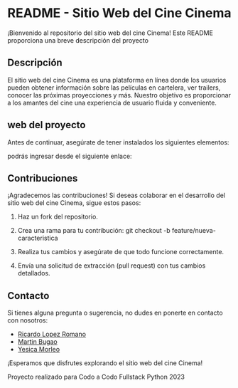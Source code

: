 # README - Sitio Web del Cine Cinema

¡Bienvenido al repositorio del sitio web del cine Cinema! Este README proporciona una breve descripción del proyecto

## Descripción

El sitio web del cine Cinema es una plataforma en línea donde los usuarios pueden obtener información sobre las películas en cartelera, ver trailers, conocer las próximas proyecciones y más. Nuestro objetivo es proporcionar a los amantes del cine una experiencia de usuario fluida y conveniente.

## web del proyecto

Antes de continuar, asegúrate de tener instalados los siguientes elementos:

podrás ingresar desde el siguiente enlace:

## Contribuciones

¡Agradecemos las contribuciones! Si deseas colaborar en el desarrollo del sitio web del cine Cinema, sigue estos pasos:

1. Haz un fork del repositorio.
2. Crea una rama para tu contribución:
 git checkout -b feature/nueva-caracteristica

3. Realiza tus cambios y asegúrate de que todo funcione correctamente.
4. Envía una solicitud de extracción (pull request) con tus cambios detallados.

## Contacto

Si tienes alguna pregunta o sugerencia, no dudes en ponerte en contacto con nosotros:

- [Ricardo Lopez Romano](https://github.com/RicardoLopezRomano)
- [Martin Bugao](https://github.com/martinb28)
- [Yesica Morleo](https://github.com/Yesikz)


¡Esperamos que disfrutes explorando el sitio web del cine Cinema!

Proyecto realizado para Codo a Codo Fullstack Python 2023